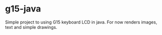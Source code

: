 # g15-java
Simple project to using G15 keyboard LCD in java.
For now renders images, text and simple drawings.
